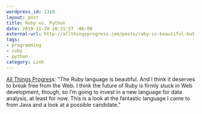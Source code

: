 ```yaml
--- 
wordpress_id: 1310
layout: post
title: Ruby vs. Python
date: 2010-11-28 10:31:57 -06:00
external-url: http://allthingsprogress.com/posts/ruby-is-beautiful-but-im-moving-to-python
tags:
- programming
- ruby
- python
category: Link
---
```

<a href="http://allthingsprogress.com/posts/ruby-is-beautiful-but-im-moving-to-python">All Things Progres</a>s: "The Ruby language is beautiful. And I think it deserves to break free from the Web. I think the future of Ruby is firmly stuck in Web development, though, so I’m going to invest in a new language for data analysis, at least for now. This is a look at the fantastic language I came to from Java and a look at a possible candidate."
